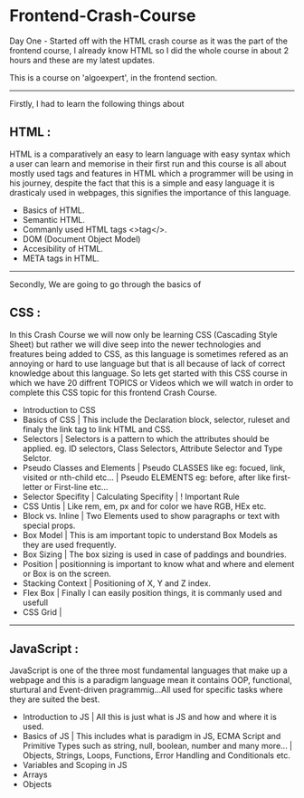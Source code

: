 # Frontend-Crash-Course

Day One - Started off with the HTML crash course as it was the part of the frontend course, I already know HTML so I did the whole course in about 2 hours and these are my latest updates.

This is a course on 'algoexpert', in the frontend section.
___________
Firstly, I had to learn the following things about 
## HTML : 
HTML is a comparatively an easy to learn language with easy syntax which a user can learn and memorise in their first run and this course is all about mostly used tags and features in HTML which a programmer will be using in his journey, despite the fact that this is a simple and easy language it is drasticaly used in webpages, this signifies the importance of this language.
* Basics of HTML.
* Semantic HTML.
* Commanly used HTML tags <>tag</>.
* DOM (Document Object Model)
* Accesibility of HTML.
* META tags in HTML.
_________
Secondly, We are going to go through the basics of 
## CSS :
In this Crash Course we will now only be learning CSS (Cascading Style Sheet) but rather we will dive seep into the newer technologies and freatures being added to CSS, as this language is sometimes refered as an annoying or hard to use language but that is all because of lack of correct knowledge about this language. So lets get started with this CSS course in which we have 20 diffrent TOPICS or Videos which we will watch in order to complete this CSS topic for this frontend Crash Course.
* Introduction to CSS
* Basics of CSS
  | This include the Declaration block, selector, ruleset and finaly the link tag to link HTML and CSS.
* Selectors
  | Selectors is a pattern to which the attributes should be applied. eg. ID selectors, Class Selectors, Attribute Selector and Type Selctor.
* Pseudo Classes and Elements
  | Pseudo CLASSES like eg: focued, link, visited or nth-child etc...
  | Pseudo ELEMENTS eg: before, after like first-letter or First-line etc...
* Selector Specifity
  | Calculating Specifity
  | ! Important Rule
* CSS Untis
  | Like rem, em, px and for color we have RGB, HEx etc.
* Block vs. Inline
  | Two Elements used to show paragraphs or text with special props.
* Box Model
  | This is am important topic to understand Box Models as they are used frequently.
* Box Sizing
  | The box sizing is used in case of paddings and boundries.
* Position
  | positionning is important to know what and where and element or Box is on the screen.
* Stacking Context
  | Positioning of X, Y and Z index.
* Flex Box
  | Finally I can easily position things, it is commanly used and usefull
* CSS Grid
  | 
____________________________
## JavaScript :
JavaScript is one of the three most fundamental languages that make up a webpage and this is a paradigm language mean it contains OOP, functional, sturtural and Event-driven pragrammig...All used for specific tasks where they are suited the best.
* Introduction to JS
 | All this is just what is JS and how and where it is used.
* Basics of JS
 | This includes what is paradigm in JS, ECMA Script and Primitive Types such as string, null, boolean, number and many more...
 | Objects, Strings, Loops, Functions, Error Handling and Conditionals etc.
* Variables and Scoping in JS
* Arrays
* Objects
